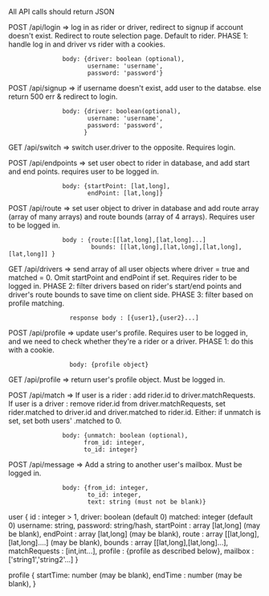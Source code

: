 All API calls should return JSON

POST /api/login => log in as rider or driver, redirect to signup if account doesn't exist.
                   Redirect to route selection page. Default to rider.
                   PHASE 1: handle log in and driver vs rider with a cookies.


                   body: {driver: boolean (optional),
                          username: 'username',
                          password: 'password'}

POST /api/signup => if username doesn't exist, add user to the databse.
                   else return 500 err & redirect to login.

                   body: {driver: boolean(optional),
                          username: 'username',
                          password: 'password',
                         }

GET /api/switch => switch user.driver to the opposite. Requires login.

POST /api/endpoints => set user obect to rider in database, and add start and end points.
                       requires user to be logged in.

                   body: {startPoint: [lat,long],
                          endPoint: [lat,long]}

POST /api/route => set user object to driver in database and add route array (array of many arrays)
                   and route bounds (array of 4 arrays). Requires user to be logged in.

                   body : {route:[[lat,long],[lat,long]...]
                           bounds: [[lat,long],[lat,long],[lat,long],[lat,long]] }

GET /api/drivers => send array of all user objects where driver = true and
                     matched = 0. Omit startPoint and endPoint if set.
                     Requires rider to be logged in.
                     PHASE 2: filter drivers based on rider's start/end points
                     and driver's route bounds to save time on client side.
                     PHASE 3: filter based on profile matching.

                     response body : [{user1},{user2}...]

POST /api/profile => update user's profile. Requires user to be logged in,
                     and we need to check whether they're a rider or a driver.
                     PHASE 1: do this with a cookie.

                     body: {profile object}

GET /api/profile => return user's profile object. Must be logged in.

POST /api/match => If user is a rider : add rider.id to driver.matchRequests.
                   If user is a driver : remove rider.id from driver.matchRequests,
                   set rider.matched to driver.id and driver.matched to rider.id.
                   Either: if unmatch is set, set both users' .matched to 0.

                   body: {unmatch: boolean (optional),
                         from_id: integer,
                         to_id: integer}

POST /api/message => Add a string to another user's mailbox. Must be logged in.

                   body: {from_id: integer,
                          to_id: integer,
                          text: string (must not be blank)}

user {
  id : integer > 1,
  driver: boolean (default 0)
  matched: integer (default 0)
  username: string,
  password: string/hash,
  startPoint : array [lat,long] (may be blank),
  endPoint : array [lat,long] (may be blank),
  route : array [[lat,long],[lat,long]....] (may be blank),
  bounds : array [[lat,long],[lat,long]...],
  matchRequests : [int,int...],
  profile : {profile as described below},
  mailbox : ['string1','string2'...]
}

profile {
  startTime: number (may be blank),
  endTime : number (may be blank),
}
